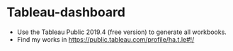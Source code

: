 # Tableau-dashboard
- Use the Tableau Public 2019.4 (free version) to generate all workbooks.
- Find my works in https://public.tableau.com/profile/ha.t.le#!/
